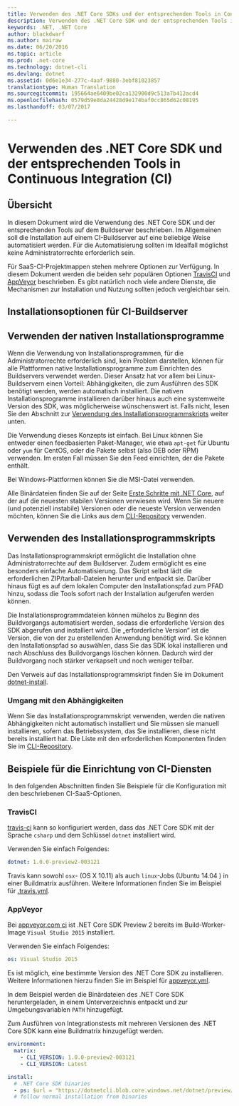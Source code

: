 ```yaml
---
title: Verwenden des .NET Core SDKs und der entsprechenden Tools in Continuous Integration (CI) | Microsoft-Dokumentation
description: Verwenden des .NET Core SDK und der entsprechenden Tools in Continuous Integration (CI)
keywords: .NET, .NET Core
author: blackdwarf
ms.author: mairaw
ms.date: 06/20/2016
ms.topic: article
ms.prod: .net-core
ms.technology: dotnet-cli
ms.devlang: dotnet
ms.assetid: 0d6e1e34-277c-4aaf-9880-3ebf81023857
translationtype: Human Translation
ms.sourcegitcommit: 195664ae6409be02ca132900d9c513a7b412acd4
ms.openlocfilehash: 0579d59e8da24428d9e174baf0cc865d62c08195
ms.lasthandoff: 03/07/2017

---
```


# <a name="using-net-core-sdk-and-tools-in-continuous-integration-ci"></a>Verwenden des .NET Core SDK und der entsprechenden Tools in Continuous Integration (CI)

## <a name="overview"></a>Übersicht
In diesem Dokument wird die Verwendung des .NET Core SDK und der entsprechenden Tools auf dem Buildserver beschrieben. Im Allgemeinen soll die Installation auf einem CI-Buildserver auf eine beliebige Weise automatisiert werden. Für die Automatisierung sollten im Idealfall möglichst keine Administratorrechte erforderlich sein. 

Für SaaS-CI-Projektmappen stehen mehrere Optionen zur Verfügung. In diesem Dokument werden die beiden sehr populären Optionen [TravisCI](https://travis-ci.org/) und [AppVeyor](https://www.appveyor.com/) beschrieben. Es gibt natürlich noch viele andere Dienste, die Mechanismen zur Installation und Nutzung sollten jedoch vergleichbar sein.

## <a name="installation-options-for-ci-build-servers"></a>Installationsoptionen für CI-Buildserver

## <a name="using-the-native-installers"></a>Verwenden der nativen Installationsprogramme
Wenn die Verwendung von Installationsprogrammen, für die Administratorrechte erforderlich sind, kein Problem darstellen, können für alle Plattformen native Installationsprogramme zum Einrichten des Buildservers verwendet werden. Dieser Ansatz hat vor allem bei Linux-Buildservern einen Vorteil: Abhängigkeiten, die zum Ausführen des SDK benötigt werden, werden automatisch installiert. Die nativen Installationsprogramme installieren darüber hinaus auch eine systemweite Version des SDK, was möglicherweise wünschenswert ist. Falls nicht, lesen Sie den Abschnitt zur [Verwendung des Installationsprogrammskripts](#using-the-installer-script) weiter unten. 

Die Verwendung dieses Konzepts ist einfach. Bei Linux können Sie entweder einen feedbasierten Paket-Manager, wie etwa `apt-get` für Ubuntu oder `yum` für CentOS, oder die Pakete selbst (also DEB oder RPM) verwenden. Im ersten Fall müssen Sie den Feed einrichten, der die Pakete enthält.

Bei Windows-Plattformen können Sie die MSI-Datei verwenden. 

Alle Binärdateien finden Sie auf der Seite [Erste Schritte mit .NET Core](https://aka.ms/dotnetcoregs), auf der auf die neuesten stabilen Versionen verwiesen wird. Wenn Sie neuere (und potenziell instabile) Versionen oder die neueste Version verwenden möchten, können Sie die Links aus dem [CLI-Repository](https://github.com/dotnet/cli) verwenden. 

## <a name="using-the-installer-script"></a>Verwenden des Installationsprogrammskripts
Das Installationsprogrammskript ermöglicht die Installation ohne Administratorrechte auf dem Buildserver. Zudem ermöglicht es eine besonders einfache Automatisierung. Das Skript selbst lädt die erforderlichen ZIP/tarball-Dateien herunter und entpackt sie. Darüber hinaus fügt es auf dem lokalen Computer den Installationspfad zum PFAD hinzu, sodass die Tools sofort nach der Installation aufgerufen werden können. 

Die Installationsprogrammdateien können mühelos zu Beginn des Buildvorgangs automatisiert werden, sodass die erforderliche Version des SDK abgerufen und installiert wird. Die „erforderliche Version“ ist die Version, die von der zu erstellenden Anwendung benötigt wird. Sie können den Installationspfad so auswählen, dass Sie das SDK lokal installieren und nach Abschluss des Buildvorgangs löschen können. Dadurch wird der Buildvorgang noch stärker verkapselt und noch weniger teilbar. 

Den Verweis auf das Installationsprogrammskript finden Sie im Dokument [dotnet-install](dotnet-install-script.md). 

### <a name="dealing-with-the-dependencies"></a>Umgang mit den Abhängigkeiten
Wenn Sie das Installationsprogrammskript verwenden, werden die nativen Abhängigkeiten nicht automatisch installiert und Sie müssen sie manuell installieren, sofern das Betriebssystem, das Sie installieren, diese nicht bereits installiert hat. Die Liste mit den erforderlichen Komponenten finden Sie im [CLI-Repository](https://github.com/dotnet/core/blob/master/Documentation/prereqs.md). 

## <a name="ci-services-setup-examples"></a>Beispiele für die Einrichtung von CI-Diensten
In den folgenden Abschnitten finden Sie Beispiele für die Konfiguration mit den beschriebenen CI-SaaS-Optionen. 

### <a name="travisci"></a>TravisCI

[travis-ci](https://travis-ci.org/) kann so konfiguriert werden, dass das .NET Core SDK mit der Sprache `csharp` und dem Schlüssel `dotnet` installiert wird.

Verwenden Sie einfach Folgendes:

```yaml
dotnet: 1.0.0-preview2-003121
```

Travis kann sowohl `osx`- (OS X 10.11) als auch `linux`-Jobs (Ubuntu 14.04 ) in einer Buildmatrix ausführen. Weitere Informationen finden Sie im Beispiel für [.travis.yml](https://github.com/dotnet/docs/blob/master/.travis.yml).

### <a name="appveyor"></a>AppVeyor

Bei [appveyor.com ci](https://www.appveyor.com/) ist .NET Core SDK Preview 2 bereits im Build-Worker-Image `Visual Studio 2015` installiert.

Verwenden Sie einfach Folgendes:

```yaml
os: Visual Studio 2015
```

Es ist möglich, eine bestimmte Version des .NET Core SDK zu installieren. Weitere Informationen hierzu finden Sie im Beispiel für [appveyor.yml](https://github.com/dotnet/docs/blob/master/appveyor.yml). 

In dem Beispiel werden die Binärdateien des .NET Core SDK heruntergeladen, in einem Unterverzeichnis entpackt und zur Umgebungsvariablen `PATH` hinzugefügt.

Zum Ausführen von Integrationstests mit mehreren Versionen des .NET Core SDK kann eine Buildmatrix hinzugefügt werden.

```yaml
environment:
  matrix:
    - CLI_VERSION: 1.0.0-preview2-003121
    - CLI_VERSION: Latest

install:
  # .NET Core SDK binaries
  - ps: $url = "https://dotnetcli.blob.core.windows.net/dotnet/preview/Binaries/$($env:CLI_VERSION)/dotnet-dev-win-x64.$($env:CLI_VERSION.ToLower()).zip"
  # follow normal installation from binaries
```
